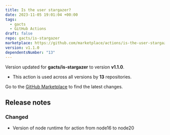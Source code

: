```yaml
---
title: Is the user stargazer?
date: 2023-11-05 19:01:04 +00:00
tags:
  - gacts
  - GitHub Actions
draft: false
repo: gacts/is-stargazer
marketplace: https://github.com/marketplace/actions/is-the-user-stargazer
version: v1.1.0
dependentsNumber: "13"
---
```



Version updated for **gacts/is-stargazer** to version **v1.1.0**.
- This action is used across all versions by **13** repositories.

Go to the [GitHub Marketplace](https://github.com/marketplace/actions/is-the-user-stargazer) to find the latest changes.

## Release notes

### Changed

- Version of node runtime for action from node16 to node20

